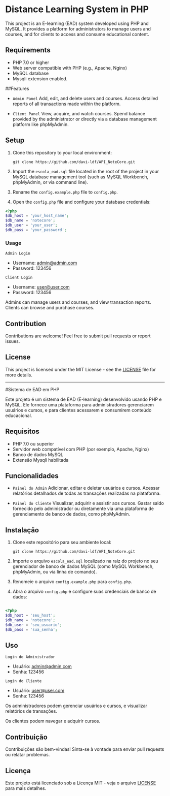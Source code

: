 # Distance Learning System in PHP

This project is an E-learning (EAD) system developed using PHP and MySQL. It provides a platform for administrators to manage users and courses, and for clients to access and consume educational content.

## Requirements

- PHP 7.0 or higher
- Web server compatible with PHP (e.g., Apache, Nginx)
- MySQL database
- Mysqli extension enabled.

##Features
- `Admin Panel`
Add, edit, and delete users and courses.
Access detailed reports of all transactions made within the platform.

- `Client Panel`
View, acquire, and watch courses.
Spend balance provided by the administrator or directly via a database management platform like phpMyAdmin.


## Setup

1. Clone this repository to your local environment:

    `git clone https://github.com/davi-ldf/API_NoteCore.git`


2. Import the `escola_ead.sql` file located in the root of the project in your MySQL database management tool (such as MySQL Workbench, phpMyAdmin, or via command line).

3. Rename the `config.example.php` file to `config.php`.

4. Open the `config.php` file and configure your database credentials:

```php
<?php
$db_host = 'your_host_name';
$db_name = 'notecore';
$db_user = 'your_user';
$db_pass = 'your_password';

```

### Usage

`Admin Login`
- Username: admin@admin.com
- Password: 123456
  
`Client Login`
- Username: user@user.com
- Password: 123456
  
Admins can manage users and courses, and view transaction reports. 
Clients can browse and purchase courses.

## Contribution

Contributions are welcome! Feel free to submit pull requests or report issues.

## License

This project is licensed under the MIT License - see the [LICENSE](LICENSE) file for more details.


____________________________________________________________________________________________________________________________________________________________________________________________________________________


#Sistema de EAD em PHP

Este projeto é um sistema de EAD (E-learning) desenvolvido usando PHP e MySQL. Ele fornece uma plataforma para administradores gerenciarem usuários e cursos, e para clientes acessarem e consumirem conteúdo educacional.

## Requisitos
- PHP 7.0 ou superior
- Servidor web compatível com PHP (por exemplo, Apache, Nginx)
- Banco de dados MySQL
- Extensão Mysqli habilitada


## Funcionalidades

- `Painel do Admin`
Adicionar, editar e deletar usuários e cursos.
Acessar relatórios detalhados de todas as transações realizadas na plataforma.

- `Painel do Cliente`
Visualizar, adquirir e assistir aos cursos.
Gastar saldo fornecido pelo administrador ou diretamente via uma plataforma de gerenciamento de banco de dados, como phpMyAdmin.


## Instalação
1. Clone este repositório para seu ambiente local:

    `git clone https://github.com/davi-ldf/API_NoteCore.git`


2. Importe o arquivo `escola_ead.sql` localizado na raiz do projeto no seu gerenciador de banco de dados MySQL (como MySQL Workbench, phpMyAdmin, ou via linha de comando).

3. Renomeie o arquivo `config.example.php` para `config.php`.

4. Abra o arquivo `config.php` e configure suas credenciais de banco de dados:

```php

<?php
$db_host = 'seu_host';
$db_name = 'notecore';
$db_user = 'seu_usuario';
$db_pass = 'sua_senha';

```

## Uso

`Login do Administrador`
- Usuário: admin@admin.com
- Senha: 123456

`Login do Cliente`
- Usuário: user@user.com
- Senha: 123456

Os administradores podem gerenciar usuários e cursos, e visualizar relatórios de transações.

Os clientes podem navegar e adquirir cursos.

## Contribuição
Contribuições são bem-vindas! Sinta-se à vontade para enviar pull requests ou relatar problemas.

## Licença
Este projeto está licenciado sob a Licença MIT - veja o arquivo [LICENSE](LICENSE) para mais detalhes.
